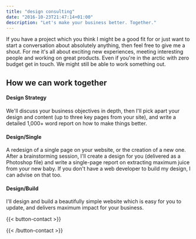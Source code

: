```yaml
---
title: "design consulting"
date: "2016-10-23T21:47:14+01:00"
description: "Let's make your business better. Together."
---
```


If you have a project which you think I might be a good fit for or just want to start a conversation about absolutely anything, then feel free to give me a shout. For me it's all about exciting new experiences, meeting interesting people and working on great products. Even if you're in the arctic with zero budget get in touch. We might still be able to work something out.

## How we can work together

#### Design Strategy

We'll discuss your business objectives in depth, then I'll pick apart your design and content (up to three key pages from your site), and write a detailed 1,000+ word report on how to make things better.

#### Design/Single

A redesign of a single page on your website, or the creation of a new one. After a brainstorming session, I'll create a design for you (delivered as a Photoshop file) and write a single-page report on extracting maximum juice from your new baby. If you don't have a web developer to build my design, I can advise on that too.

#### Design/Build

I'll design and build a beautifully simple website which is easy for you to update, and delivers maximum impact for your business.

{{< button-contact >}}<p></p>{{< /button-contact >}}
